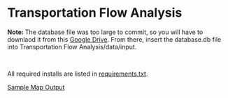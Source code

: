 <h1>Transportation Flow Analysis</h1>
<p><strong>Note: </strong>The database file was too large to commit, so you will have to downlaod it from this <a href="https://drive.google.com/file/d/13IPFPqWkQAaGZS9uqNw5fFkvTEpr-f1_/view">Google Drive</a>. From there, insert the database.db file into Transportation Flow Analysis/data/input.</p>
<br>
<p>All required installs are listed in <a href="https://github.com/noahtay15/Transportation-Flow-Analysis/blob/new_features/Transportation%20Flow%20Analysis/requirements.txt">requirements.txt</a>.</p>
<a href="https://github.com/noahtay15/Transportation-Flow-Analysis/blob/new_features/Map%20Screenshot.PNG">Sample Map Output</a>
